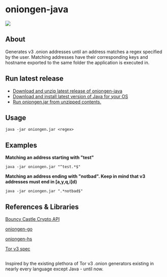 # oniongen-java
![](https://seemz.me/blog/wp-content/uploads/2023/07/genoniongen.gif)
## About
Generates v3 .onion addresses until an address matches a regex specified by the user. 
Matching addresses have their corresponding keys and hostname exported to the same folder the application is executed in. 

## Run latest release
- [Download and unzip latest release of oniongen-java](https://github.com/seemsy/oniongen-java/releases)
- [Download and install latest version of Java for your OS](https://www.oracle.com/java/technologies/downloads/)
- [Run oniongen.jar from unzipped contents.](#usage)


## Usage

```
java -jar oniongen.jar <regex> 
```

## Examples
**Matching an address starting with "test"**
```
java -jar oniongen.jar "^test.*$"
```

**Matching an address ending with "notbad". Keep in mind that v3 addresses must end in [a,y,q,i]d)**
```
java -jar oniongen.jar ".*notbad$"
```


## References & Libraries


[Bouncy Castle Crypto API](https://www.bouncycastle.org/)

[oniongen-go](https://github.com/rdkr/oniongen-go)

[oniongen-hs](https://github.com/ciehanski/oniongen-hs)

[Tor v3 spec](https://github.com/torproject/torspec/blob/main/rend-spec-v3.txt)

##

  Inspired by the existing plethora of Tor v3 .onion generators existing in nearly every language except Java - until now.
